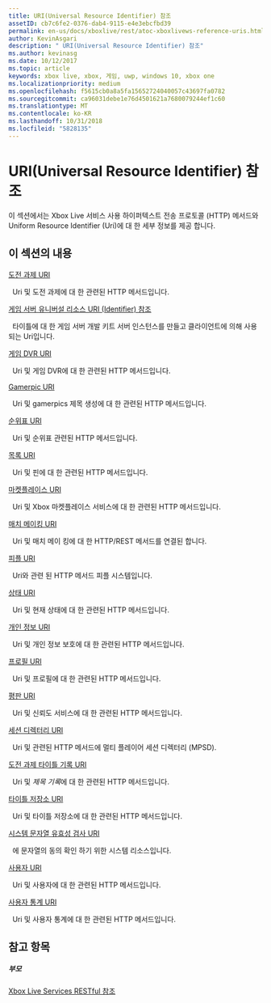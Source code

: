 ```yaml
---
title: URI(Universal Resource Identifier) 참조
assetID: cb7c6fe2-0376-dab4-9115-e4e3ebcfbd39
permalink: en-us/docs/xboxlive/rest/atoc-xboxlivews-reference-uris.html
author: KevinAsgari
description: " URI(Universal Resource Identifier) 참조"
ms.author: kevinasg
ms.date: 10/12/2017
ms.topic: article
keywords: xbox live, xbox, 게임, uwp, windows 10, xbox one
ms.localizationpriority: medium
ms.openlocfilehash: f5615cb0a8a5fa15652724040057c43697fa0782
ms.sourcegitcommit: ca96031debe1e76d4501621a7680079244ef1c60
ms.translationtype: MT
ms.contentlocale: ko-KR
ms.lasthandoff: 10/31/2018
ms.locfileid: "5828135"
---
```

# <a name="universal-resource-identifier-uri-reference"></a>URI(Universal Resource Identifier) 참조

이 섹션에서는 Xbox Live 서비스 사용 하이퍼텍스트 전송 프로토콜 (HTTP) 메서드와 Uniform Resource Identifier (Uri)에 대 한 세부 정보를 제공 합니다.

<a id="ID4EAB"></a>


## <a name="in-this-section"></a>이 섹션의 내용

[도전 과제 URI](achievements/atoc-reference-achievementsv2.md)

&nbsp;&nbsp;Uri 및 도전 과제에 대 한 관련된 HTTP 메서드입니다.

[게임 서버 유니버설 리소스 URI (Identifier) 참조](gsdk/atoc-gsdk-uri-reference.md)

&nbsp;&nbsp;타이틀에 대 한 게임 서버 개발 키트 서버 인스턴스를 만들고 클라이언트에 의해 사용 되는 Uri입니다.

[게임 DVR URI](dvr/atoc-reference-dvr.md)

&nbsp;&nbsp;Uri 및 게임 DVR에 대 한 관련된 HTTP 메서드입니다.

[Gamerpic URI](gamerpic/atoc-reference-gamerpic.md)

&nbsp;&nbsp;Uri 및 gamerpics 제목 생성에 대 한 관련된 HTTP 메서드입니다.

[순위표 URI](leaderboard/atoc-reference-leaderboard.md)

&nbsp;&nbsp;Uri 및 순위표 관련된 HTTP 메서드입니다.

[목록 URI](lists/atoc-reference-lists.md)

&nbsp;&nbsp;Uri 및 핀에 대 한 관련된 HTTP 메서드입니다.

[마켓플레이스 URI](marketplace/atoc-reference-marketplace.md)

&nbsp;&nbsp;Uri 및 Xbox 마켓플레이스 서비스에 대 한 관련된 HTTP 메서드입니다.

[매치 메이킹 URI](matchtickets/atoc-reference-matchtickets.md)

&nbsp;&nbsp;Uri 및 매치 메이 킹에 대 한 HTTP/REST 메서드를 연결된 합니다.

[피플 URI](people/atoc-reference-people.md)

&nbsp;&nbsp;Uri와 관련 된 HTTP 메서드 피플 시스템입니다.

[상태 URI](presence/atoc-reference-presence.md)

&nbsp;&nbsp;Uri 및 현재 상태에 대 한 관련된 HTTP 메서드입니다.

[개인 정보 URI](privacy/atoc-reference-privacyv2.md)

&nbsp;&nbsp;Uri 및 개인 정보 보호에 대 한 관련된 HTTP 메서드입니다.

[프로필 URI](profileV2/atoc-reference-profiles.md)

&nbsp;&nbsp;Uri 및 프로필에 대 한 관련된 HTTP 메서드입니다.

[평판 URI](reputation/atoc-reference-reputation.md)

&nbsp;&nbsp;Uri 및 신뢰도 서비스에 대 한 관련된 HTTP 메서드입니다.

[세션 디렉터리 URI](sessiondirectory/atoc-reference-sessiondirectory.md)

&nbsp;&nbsp;Uri 및 관련된 HTTP 메서드에 멀티 플레이어 세션 디렉터리 (MPSD).

[도전 과제 타이틀 기록 URI](titlehistory/atoc-reference-titlehistoryv2.md)

&nbsp;&nbsp;Uri 및 *제목 기록*에 대 한 관련된 HTTP 메서드입니다.

[타이틀 저장소 URI](storage/atoc-reference-storagev2.md)

&nbsp;&nbsp;Uri 및 타이틀 저장소에 대 한 관련된 HTTP 메서드입니다.

[시스템 문자열 유효성 검사 URI](stringserver/atoc-reference-systemstringsvalidate.md)

&nbsp;&nbsp;에 문자열의 동의 확인 하기 위한 시스템 리소스입니다.

[사용자 URI](users/atoc-reference-users.md)

&nbsp;&nbsp;Uri 및 사용자에 대 한 관련된 HTTP 메서드입니다.

[사용자 통계 URI](userstats/atoc-reference-userstats.md)

&nbsp;&nbsp;Uri 및 사용자 통계에 대 한 관련된 HTTP 메서드입니다.

<a id="ID4E5C"></a>


## <a name="see-also"></a>참고 항목

<a id="ID4EAD"></a>


##### <a name="parent"></a>부모

[Xbox Live Services RESTful 참조](../atoc-xboxlivews-reference.md)
